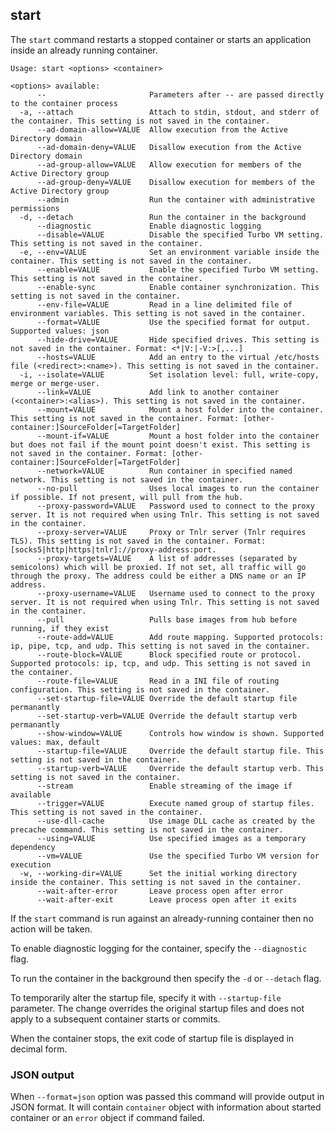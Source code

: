 ## start

The `start` command restarts a stopped container or starts an application inside an already running container. 

```
Usage: start <options> <container>

<options> available:
      --                       Parameters after -- are passed directly to the container process
  -a, --attach                 Attach to stdin, stdout, and stderr of the container. This setting is not saved in the container.
      --ad-domain-allow=VALUE  Allow execution from the Active Directory domain
      --ad-domain-deny=VALUE   Disallow execution from the Active Directory domain
      --ad-group-allow=VALUE   Allow execution for members of the Active Directory group
      --ad-group-deny=VALUE    Disallow execution for members of the Active Directory group
      --admin                  Run the container with administrative permissions
  -d, --detach                 Run the container in the background
      --diagnostic             Enable diagnostic logging
      --disable=VALUE          Disable the specified Turbo VM setting. This setting is not saved in the container.
  -e, --env=VALUE              Set an environment variable inside the container. This setting is not saved in the container.
      --enable=VALUE           Enable the specified Turbo VM setting. This setting is not saved in the container.
      --enable-sync            Enable container synchronization. This setting is not saved in the container.
      --env-file=VALUE         Read in a line delimited file of environment variables. This setting is not saved in the container.
      --format=VALUE           Use the specified format for output. Supported values: json
      --hide-drive=VALUE       Hide specified drives. This setting is not saved in the container. Format: <*|V:|-V:>[,...]
      --hosts=VALUE            Add an entry to the virtual /etc/hosts file (<redirect>:<name>). This setting is not saved in the container.
  -i, --isolate=VALUE          Set isolation level: full, write-copy, merge or merge-user.
      --link=VALUE             Add link to another container (<container>:<alias>). This setting is not saved in the container.
      --mount=VALUE            Mount a host folder into the container. This setting is not saved in the container. Format: [other-container:]SourceFolder[=TargetFolder]
      --mount-if=VALUE         Mount a host folder into the container but does not fail if the mount point doesn't exist. This setting is not saved in the container. Format: [other-container:]SourceFolder[=TargetFolder]
      --network=VALUE          Run container in specified named network. This setting is not saved in the container.
      --no-pull                Uses local images to run the container if possible. If not present, will pull from the hub.
      --proxy-password=VALUE   Password used to connect to the proxy server. It is not required when using Tnlr. This setting is not saved in the container.
      --proxy-server=VALUE     Proxy or Tnlr server (Tnlr requires TLS). This setting is not saved in the container. Format: [socks5|http|https|tnlr]://proxy-address:port.
      --proxy-targets=VALUE    A list of addresses (separated by semicolons) which will be proxied. If not set, all traffic will go through the proxy. The address could be either a DNS name or an IP address.
      --proxy-username=VALUE   Username used to connect to the proxy server. It is not required when using Tnlr. This setting is not saved in the container.
      --pull                   Pulls base images from hub before running, if they exist
      --route-add=VALUE        Add route mapping. Supported protocols: ip, pipe, tcp, and udp. This setting is not saved in the container.
      --route-block=VALUE      Block specified route or protocol. Supported protocols: ip, tcp, and udp. This setting is not saved in the container.
      --route-file=VALUE       Read in a INI file of routing configuration. This setting is not saved in the container.
      --set-startup-file=VALUE Override the default startup file permanantly
      --set-startup-verb=VALUE Override the default startup verb permanantly
      --show-window=VALUE      Controls how window is shown. Supported values: max, default
      --startup-file=VALUE     Override the default startup file. This setting is not saved in the container.
      --startup-verb=VALUE     Override the default startup verb. This setting is not saved in the container.
      --stream                 Enable streaming of the image if available
      --trigger=VALUE          Execute named group of startup files. This setting is not saved in the container.
      --use-dll-cache          Use image DLL cache as created by the precache command. This setting is not saved in the container.
      --using=VALUE            Use specified images as a temporary dependency
      --vm=VALUE               Use the specified Turbo VM version for execution
  -w, --working-dir=VALUE      Set the initial working directory inside the container. This setting is not saved in the container.
      --wait-after-error       Leave process open after error
      --wait-after-exit        Leave process open after it exits
```

If the `start` command is run against an already-running container then no action will be taken. 

To enable diagnostic logging for the container, specify the `--diagnostic` flag. 

To run the container in the background then specify the `-d` or `--detach` flag.

To temporarily alter the startup file, specify it with `--startup-file` parameter. The change overrides the original startup files and does not apply to a subsequent container starts or commits.

When the container stops, the exit code of startup file is displayed in decimal form.

### JSON output

When `--format=json` option was passed this command will provide output in JSON format. It will contain `container` object with information about started container or an `error` object if command failed.
